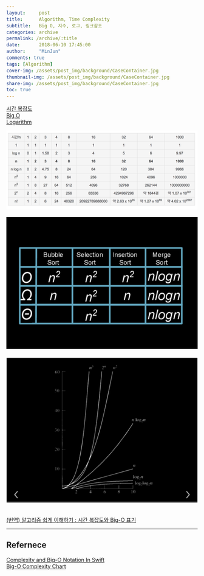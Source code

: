 ```yaml
---
layout:     post
title:      Algorithm, Time Complexity
subtitle:   Big O, 지수, 로그, 링크참조
categories: archive
permalink: /archive/:title
date:       2018-06-10 17:45:00
author:     "MinJun"
comments: true 
tags: [Algorithm]
cover-img: /assets/post_img/background/CaseContainer.jpg
thumbnail-img: /assets/post_img/background/CaseContainer.jpg
share-img: /assets/post_img/background/CaseContainer.jpg
toc: true
---
```


[시간 복잡도](https://namu.wiki/w/%EC%8B%9C%EA%B0%84%20%EB%B3%B5%EC%9E%A1%EB%8F%84)<br>
[Big O](https://github.com/devmjun/Python3-Basic/blob/master/image/binary_search.pdf)<br>
[Logarithm](https://en.wikipedia.org/wiki/Logarithm)

<center><img src="/assets/post_img/posts/TimeComplexity.png" width="700"></center> <br> 

<center><img src="/assets/post_img/posts/TimeComplexity_1.png" width="700"></center> <br> 

<center><img src="/assets/post_img/posts/TimeComplexity_2.png" width="700"></center> <br> 

[(번역) 알고리즘 쉽게 이해하기 : 시간 복잡도와 Big-O 표기](https://joshuajangblog.wordpress.com/2016/09/21/time_complexity_big_o_in_easy_explanation/)

---

## Refernece 

[Complexity and Big-O Notation In Swift](https://medium.com/journey-of-one-thousand-apps/complexity-and-big-o-notation-in-swift-478a67ba20e7)<br>
[Big-O Complexity Chart](http://bigocheatsheet.com/)
